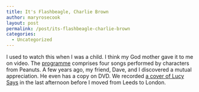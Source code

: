 ```yaml
---
title: It's Flashbeagle, Charlie Brown
author: maryrosecook
layout: post
permalink: /post/its-flashbeagle-charlie-brown
categories:
  - Uncategorized
---
```

I used to watch this when I was a child. I think my God mother gave it to me on video. The <a href='http://www.imdb.com/title/tt0123122/'>programme</a> comprises four songs performed by characters from Peanuts. A few years ago, my friend, Dave, and I discovered a mutual appreciation. He even has a copy on DVD. We recorded [a cover of Lucy Says][1] in the last afternoon before I moved from Leeds to London.

 [1]: http://maryrosecook.playmary.com/track/grrlmageddon_lucysays

